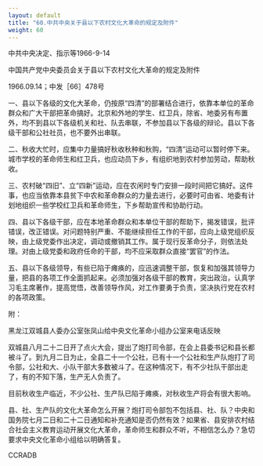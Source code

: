 ```yaml
---
layout: default
title: "60.中共中央关于县以下农村文化大革命的规定及附件"
weight: 60
---
```


中共中央决定、指示等1966-9-14

中国共产党中央委员会关于县以下农村文化大革命的规定及附件

1966.09.14；中发［66］478号

一、县以下各级的文化大革命，仍按原“四清”的部署结合进行，依靠本单位的革命群众和广大干部把革命搞好。北京和外地的学生、红卫兵，除省、地委另有布置外，均不到县以下各级机关和社、队去串联，不参加县以下各级的辩论。县以下各级干部和公社社员，也不要外出串联。

二、秋收大忙时，应集中力量搞好秋收秋种和秋购，“四清”运动可以暂时停下来。城市学校的革命师生和红卫兵，也应动员下乡，有组织地到农村参加劳动，帮助秋收。

三、农村破“四旧”、立“四新”运动，应在农闲时专门安排一段时间把它搞好。这件事，也应当依靠本县贫下中农和革命群众的力量去进行，必要时可由省、地委有计划地组织一些学校红卫兵和革命师生，下乡帮助宣传和协助行动。

四、县以下各级干部，应在本地革命群众和本单位干部的帮助下，揭发错误，批评错误，改正错误。对问题特别严重、不能继续担任工作的干部，应向上级党组织反映，由上级党委作出决定，调动或撤销其工作。属于现行反革命分子，则依法处理。对由上级党委和政府任命的干部，均不应采取群众直接“罢官”的作法。

五、县以下各级领导，有些已陷于瘫痪的，应迅速调整干部，恢复和加强其领导力量，把县的各项工作全面抓起来。必须加强对各级干部的教育，突出政治，认真学习毛主席著作，提高觉悟，改善领导作风，对工作要勇于负责，坚决执行党在农村的各项政策。

附：

黑龙江双城县人委办公室张凤山给中央文化革命小组办公室来电话反映

双城县八月二十二日开了点火大会，提出了炮打司令部，在会上县委书记和县长都被斗了。到九月二日为止，全县二十一个公社，已有十一个公社和生产队炮打了司令部，公社和大、小队干部大多数被斗了。在这种情况下，有不少社队干部出走了，有的不知下落，生产无人负责了。

目前秋收生产临近，不少公社、生产队已陷于瘫痪，对秋收生产将会有很大影响。

县、社、生产队的文化大革命怎么开展？炮打司令部包不包括县、社、队？中央和国务院七月二日和二十二日通知和补充通知是否仍然有效？如果省、县安排农村结合社会主义教育运动开展文化大革命，革命师生和群众不听，不相信怎么办？急切要求中央文化革命小组给以明确答复。

CCRADB

